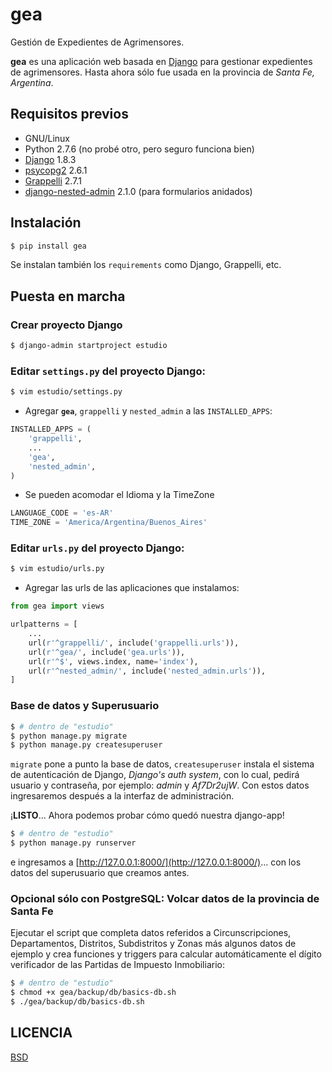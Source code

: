 # gea

Gestión de Expedientes de Agrimensores.

__gea__ es una aplicación web basada en [Django](https://www.djangoproject.com/) para gestionar expedientes de agrimensores. Hasta ahora sólo fue usada en la provincia de _Santa Fe, Argentina_.

## Requisitos previos

- GNU/Linux
- Python 2.7.6 (no probé otro, pero seguro funciona bien)
- [Django](https://pypi.python.org/pypi/Django/) 1.8.3
- [psycopg2](https://pypi.python.org/pypi/psycopg2/) 2.6.1
- [Grappelli](http://grappelliproject.com/) 2.7.1
- [django-nested-admin](https://pypi.python.org/pypi/django-nested-admin/) 2.1.0 (para formularios anidados)

## Instalación

```bash
$ pip install gea
```

Se instalan también los ```requirements``` como Django, Grappelli, etc.

## Puesta en marcha

### Crear proyecto Django

```bash
$ django-admin startproject estudio
```

### Editar ```settings.py``` del proyecto Django:

```bash
$ vim estudio/settings.py
```

- Agregar __```gea```__, ```grappelli``` y ```nested_admin``` a las ```INSTALLED_APPS```:

```python
INSTALLED_APPS = (
    'grappelli',
    ...
    'gea',
    'nested_admin',
)
```

- Se pueden acomodar el Idioma y la TimeZone

```python
LANGUAGE_CODE = 'es-AR'
TIME_ZONE = 'America/Argentina/Buenos_Aires'
```

### Editar ```urls.py``` del proyecto Django:

```bash
$ vim estudio/urls.py
```

- Agregar las urls de las aplicaciones que instalamos:

```python
from gea import views

urlpatterns = [
    ...
    url(r'^grappelli/', include('grappelli.urls')),
    url(r'^gea/', include('gea.urls')),
    url(r'^$', views.index, name='index'),
    url(r'^nested_admin/', include('nested_admin.urls')),
]
```

### Base de datos y Superusuario

```bash
$ # dentro de "estudio"
$ python manage.py migrate
$ python manage.py createsuperuser
```

```migrate``` pone a punto la base de datos, ```createsuperuser``` instala el sistema de autenticación de Django, _Django's auth system_, con lo cual, pedirá usuario y contraseña, por ejemplo: _admin_ y _Af7Dr2ujW_. Con estos datos ingresaremos después a la interfaz de administración.


¡**LISTO**... Ahora podemos probar cómo quedó nuestra django-app!

```bash
$ # dentro de "estudio"
$ python manage.py runserver
```

e ingresamos a [http://127.0.0.1:8000/](http://127.0.0.1:8000/)... con los datos del superusuario que creamos antes.

### Opcional sólo con PostgreSQL: Volcar datos de la provincia de Santa Fe

Ejecutar el script que completa datos referidos a Circunscripciones, Departamentos, Distritos, Subdistritos y Zonas más algunos datos de ejemplo y crea funciones y triggers para calcular automáticamente el dígito verificador de las Partidas de Impuesto Inmobiliario:

```bash
$ # dentro de "estudio"
$ chmod +x gea/backup/db/basics-db.sh
$ ./gea/backup/db/basics-db.sh
```

## LICENCIA

[BSD](https://raw.github.com/quijot/gea/master/LICENSE)
